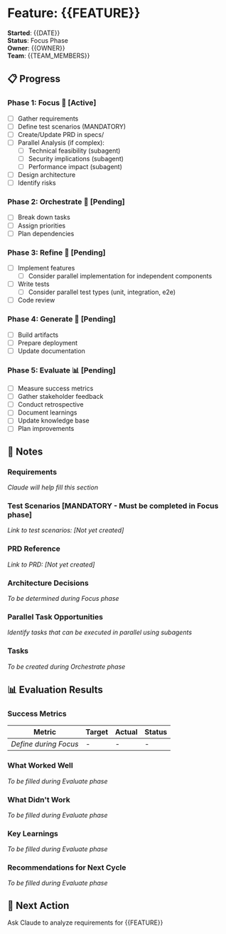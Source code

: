 # Feature: {{FEATURE}}

**Started**: {{DATE}}  
**Status**: Focus Phase  
**Owner**: {{OWNER}}  
**Team**: {{TEAM_MEMBERS}}

## 📋 Progress

<!-- FORGE_PHASE:Focus:Active -->
### Phase 1: Focus 🎯 [Active]
- [ ] Gather requirements
- [ ] Define test scenarios (MANDATORY)
- [ ] Create/Update PRD in specs/
- [ ] Parallel Analysis (if complex):
  - [ ] Technical feasibility (subagent)
  - [ ] Security implications (subagent)
  - [ ] Performance impact (subagent)
- [ ] Design architecture
- [ ] Identify risks

<!-- FORGE_PHASE:Orchestrate:Pending -->
### Phase 2: Orchestrate 📝 [Pending]
- [ ] Break down tasks
- [ ] Assign priorities
- [ ] Plan dependencies

<!-- FORGE_PHASE:Refine:Pending -->
### Phase 3: Refine 🔨 [Pending]
- [ ] Implement features
  - [ ] Consider parallel implementation for independent components
- [ ] Write tests
  - [ ] Consider parallel test types (unit, integration, e2e)
- [ ] Code review

<!-- FORGE_PHASE:Generate:Pending -->
### Phase 4: Generate 🚀 [Pending]
- [ ] Build artifacts
- [ ] Prepare deployment
- [ ] Update documentation

<!-- FORGE_PHASE:Evaluate:Pending -->
### Phase 5: Evaluate 📊 [Pending]
- [ ] Measure success metrics
- [ ] Gather stakeholder feedback
- [ ] Conduct retrospective
- [ ] Document learnings
- [ ] Update knowledge base
- [ ] Plan improvements

## 📝 Notes

### Requirements
*Claude will help fill this section*

### Test Scenarios [MANDATORY - Must be completed in Focus phase]
*Link to test scenarios: [Not yet created]*
<!-- Test scenarios MUST be defined before any code is written -->
<!-- Use templates/test-scenarios.md as a guide -->
<!-- NO IMPLEMENTATION WITHOUT TEST SCENARIOS -->

### PRD Reference
*Link to PRD: [Not yet created]*
<!-- PRDs are stored in specs/ directory -->
<!-- Naming convention: prd-{{feature-name}}.md -->

### Architecture Decisions
*To be determined during Focus phase*

### Parallel Task Opportunities
*Identify tasks that can be executed in parallel using subagents*
<!-- Use templates/parallel-tasks.md for complex features -->
<!-- Consider parallel execution for:
     - Multi-aspect analysis (technical, security, performance)
     - Independent component development
     - Different test types (unit, integration, e2e)
     - Documentation tasks (generation, auditing, formatting)
-->

### Tasks
*To be created during Orchestrate phase*

## 📊 Evaluation Results

### Success Metrics
| Metric | Target | Actual | Status |
|--------|--------|--------|--------|
| *Define during Focus* | - | - | - |

### What Worked Well
*To be filled during Evaluate phase*

### What Didn't Work
*To be filled during Evaluate phase*

### Key Learnings
*To be filled during Evaluate phase*

### Recommendations for Next Cycle
*To be filled during Evaluate phase*

## 🤖 Next Action
Ask Claude to analyze requirements for {{FEATURE}}